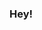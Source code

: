 ### Hey!

<!--
**sammiyong/sammiyong** is a ✨ _special_ ✨ repository because its `README.md` (this file) appears on your GitHub profile.

Here are some ideas to get you started:

- 🔭 I’m currently working on ... React
- 🌱 I’m currently learning ... React 
- 👯 I’m looking to collaborate on ... React
- 🤔 I’m looking for help with ... React
- 💬 Ask me about ... Liquid, HTML, SCSS/CSS, Javascript
- 📫 How to reach me: ... sammiyong@gmail.com
-->
